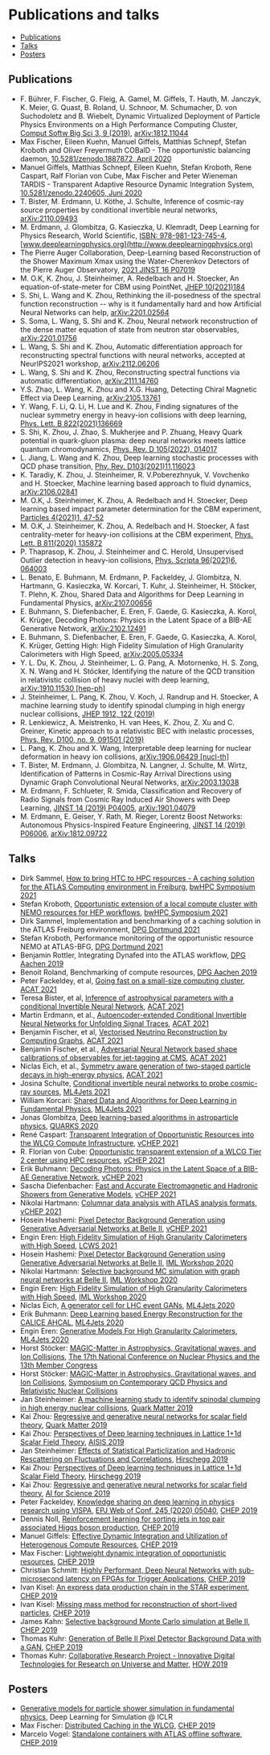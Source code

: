 # Publications and talks

* [Publications](#publications)
* [Talks](#talks)
* [Posters](#posters)

## Publications

* F. Bührer, F. Fischer, G. Fleig, A. Gamel, M. Giffels, T. Hauth, M. Janczyk, K. Meier, G. Quast, B. Roland, U. Schnoor, M. Schumacher, D. von Suchodoletz and B. Wiebelt, Dynamic Virtualized Deployment of Particle Physics Environments on a High Performance Computing Cluster, [Comput Softw Big Sci 3, 9 (2019)](https://doi.org/10.1007/s41781-019-0024-5), [arXiv:1812.11044](https://arxiv.org/abs/1812.11044)
* Max Fischer, Eileen Kuehn, Manuel Giffels, Matthias Schnepf, Stefan Kroboth and Oliver Freyermuth COBalD - The opportunistic balancing daemon, [10.5281/zenodo.1887872, April 2020](http://dx.doi.org/10.5281/zenodo.1887872)
* Manuel Giffels, Matthias Schnepf, Eileen Kuehn, Stefan Kroboth, Rene Caspart, Ralf Florian von Cube, Max Fischer and Peter Wieneman TARDIS - Transparent Adaptive Resource Dynamic Integration System, [10.5281/zenodo.2240605, Juni 2020](https://doi.org/10.5281/zenodo.2240605)
* T. Bister, M. Erdmann, U. Köthe, J. Schulte, Inference of cosmic-ray source properties by conditional invertible neural networks, [arXiv:2110.09493](https://arxiv.org/abs/2110.09493)
* M. Erdmann, J. Glombitza, G. Kasieczka, U. Klemradt, Deep Learning for Physics Research, World Scientific, [ISBN: 978-981-123-745-4](https://doi.org/10.1142/12294), [www.deeplearningphysics.org](http://www.deeplearningphysics.org)
* The Pierre Auger Collaboration, Deep-Learning based Reconstruction of the Shower Maximum Xmax using the Water-Cherenkov Detectors of the Pierre Auger Observatory, [2021 JINST 16 P07019](https://doi.org/10.1088/1748-0221/16/07/P07019)
* M. O.K, K. Zhou, J. Steinheimer, A. Redelbach and H. Stoecker, An equation-of-state-meter for CBM using PointNet, [JHEP 10(2021)184](https://doi.org/10.1007/JHEP10(2021)184)
* S. Shi, L. Wang and K. Zhou, Rethinking the ill-posedness of the spectral function reconstruction -- why is it fundamentally hard and how Artificial Neural Networks can help, [arXiv:2201.02564](https://arxiv.org/abs/2201.02564)
* S. Soma, L. Wang, S. Shi and K. Zhou, Neural network reconstruction of the dense matter equation of state from neutron star observables, [arXiv:2201.01756](https://arxiv.org/abs/2201.01756)
* L. Wang, S. Shi and K. Zhou, Automatic differentiation approach for reconstructing spectral functions with neural networks, accepted at NeurIPS2021 workshop, [arXiv:2112.06206](https://arxiv.org/abs/2112.06206)
* L. Wang, S. Shi and K. Zhou, Reconstructing spectral functions via automatic differentiation, [arXiv:2111.14760](https://arxiv.org/abs/2111.14760)
* Y.S. Zhao, L. Wang, K. Zhou and X.G. Huang, Detecting Chiral Magnetic Effect via Deep Learning, [arXiv:2105.13761](https://arxiv.org/abs/2105.13761)
* Y. Wang, F. Li, Q. Li, H. Lue and K. Zhou, Finding signatures of the nuclear symmetry energy in heavy-ion collisions with deep learning, [Phys. Lett. B 822(2021)136669](https://doi.org/10.1016/j.physletb.2021.136669)
* S. Shi, K. Zhou, J. Zhao, S. Mukherjee and P. Zhuang, Heavy Quark potential in quark-gluon plasma: deep neural networks meets lattice quantum chromodynamics, [Phys. Rev. D 105(2022), 014017](https://doi.org/10.1103/PhysRevD.105.014017)
* L. Jiang, L. Wang and K. Zhou, Deep learning stochastic processes with QCD phase transition, [Phy. Rev. D103(2021)11,116023](https://doi.org/10.1103/PhysRevD.103.116023)
* K. Taradiy, K. Zhou, J. Steinheimer, R. V.Poberezhnyuk, V. Vovchenko and H. Stoecker, Machine learning based approach to fluid dynamics, [arXiv:2106.02841](https://arxiv.org/abs/arXiv:2106.02841)
* M. O.K, J. Steinheimer, K. Zhou, A. Redelbach and H. Stoecker, Deep learning based impact parameter determination for the CBM experiment, [Particles 4(2021)1, 47-52](https://doi.org/10.3390/particles4010006)
* M. O.K, J. Steinheimer, K. Zhou, A. Redelbach and H. Stoecker, A fast centrality-meter for heavy-ion collisions at the CBM experiment, [Phys. Lett. B 811(2020) 135872](https://doi.org/10.1016/j.physletb.2020.135872)
* P. Thaprasop, K. Zhou, J. Steinheimer and C. Herold, Unsupervised Outlier detection in heavy-ion collisions, [Phys. Scripta 96(2021)6, 064003](https://doi.org/10.1088/1402-4896/abf214)
* L. Benato, E. Buhmann, M. Erdmann, P. Fackeldey, J. Glombitza, N. Hartmann, G.
Kasieczka, W. Korcari, T. Kuhr, J. Steinheimer, H. Stöcker, T. Plehn, K. Zhou,
Shared Data and Algorithms for Deep Learning in Fundamental Physics,
[arXiv:2107.00656](https://arxiv.org/abs/2107.00656)
* E. Buhmann, S. Diefenbacher, E. Eren, F. Gaede, G. Kasieczka, A. Korol, K.
Krüger, Decoding Photons: Physics in the Latent Space of a BIB-AE Generative
Network, [arXiv:2102.12491](https://arxiv.org/abs/2102.12491)
* E. Buhmann, S. Diefenbacher, E. Eren, F. Gaede, G. Kasieczka, A. Korol, K.
Krüger, Getting High: High Fidelity Simulation of High Granularity
Calorimeters with High Speed, [arXiv:2005.05334](https://arxiv.org/abs/2005.05334)
* Y. L. Du, K. Zhou, J. Steinheimer, L. G. Pang, A. Motornenko, H. S. Zong, X.
N. Wang and H. Stöcker, Identifying the nature of the QCD transition in
relativistic collision of heavy nuclei with deep learning, [arXiv:1910.11530
[hep-ph]](https://arxiv.org/abs/1910.11530)
* J. Steinheimer, L. Pang, K. Zhou, V. Koch, J. Randrup and H. Stoecker, A
machine learning study to identify spinodal clumping in high energy nuclear
collisions, [JHEP 1912, 122 (2019)](https://doi.org/10.1007/JHEP12(2019)122)
* R. Lenkiewicz, A. Meistrenko, H. van Hees, K. Zhou, Z. Xu and C. Greiner,
Kinetic approach to a relativistic BEC with inelastic processes, [Phys. Rev.
D100, no. 9, 091501
(2019)](https://link.aps.org/doi/10.1103/PhysRevD.100.091501)
* L. Pang, K. Zhou and X. Wang, Interpretable deep learning for nuclear
deformation in heavy ion collisions, [arXiv:1906.06429
[nucl-th]](https://arxiv.org/abs/1906.06429)
* T. Bister, M. Erdmann, J. Glombitza, N. Langner, J. Schulte, M. Wirtz,
Identification of Patterns in Cosmic-Ray Arrival Directions using Dynamic Graph
Convolutional Neural Networks,
[arXiv:2003.13038](https://arxiv.org/abs/2003.13038)
* M. Erdmann, F. Schlueter, R. Smida, Classification and Recovery of Radio
Signals from Cosmic Ray Induced Air Showers with Deep Learning, [JINST 14 (2019)
P04005](https://dx.doi.org/10.1088/1748-0221/14/04/P04005),
[arXiv:1901.04079](https://arxiv.org/abs/1901.04079)
* M. Erdmann, E. Geiser, Y. Rath, M. Rieger, Lorentz Boost Networks: Autonomous
Physics-Inspired Feature Engineering, [JINST 14 (2019)
P06006](https://dx.doi.org/10.1088/1748-0221/14/06/P06006),
[arXiv:1812.09722](https://arxiv.org/abs/1812.09722)


## Talks

<!-- CHEP 2019 -->
[1]: https://indico.cern.ch/event/773049/
<!-- HOW 2019 -->
[2]: https://indico.cern.ch/event/759388/
<!-- Quark Matter 2019 -->
[3]: https://indico.cern.ch/event/792436/
<!-- Hirschegg 2019 -->
[4]: https://theory.gsi.de/hirschegg/2019/
<!-- ML4Jets 2020 -->
[5]: https://indico.cern.ch/event/809820/
<!-- IML Workshop 2020 -->
[6]: https://indico.cern.ch/event/852553/
<!-- vCHEP 2001 -->
[7]: https://indico.cern.ch/event/948465/
<!-- ML4Jets 2021 -->
[8]: https://indico.cern.ch/event/980214/
<!-- ACAT 2021 -->
[9]: https://indico.cern.ch/event/855454/
<!-- bwHPC Symposium 2021 -->
[10]: https://indico.scc.kit.edu/event/2399/
<!-- DPG Dortmund 2021 -->
[11]: https://dortmund21.dpg-tagungen.de
<!-- DPG Aachen 2019 -->
[12]: https://aachen19.dpg-tagungen.de

* Dirk Sammel, [How to bring HTC to HPC resources - A caching solution for the ATLAS Computing environment in Freiburg](https://indico.scc.kit.edu/event/2399/contributions/9208/), [bwHPC Symposium 2021][10]
* Stefan Kroboth, [Opportunistic extension of a local compute cluster with NEMO resources for HEP workflows](https://indico.scc.kit.edu/event/2399/contributions/9207/), [bwHPC Symposium 2021][10]
* Dirk Sammel, Implementation and benchmarking of a caching solution in the ATLAS Freiburg environment, [DPG Dortmund 2021][11]
* Stefan Kroboth, Performance monitoring of the opportunistic resource NEMO at ATLAS-BFG, [DPG Dortmund 2021][11]
* Benjamin Rottler, Integrating Dynafed into the ATLAS workflow, [DPG Aachen 2019][12]
* Benoit Roland, Benchmarking of compute resources, [DPG Aachen 2019][12]
* Peter Fackeldey, et al, [Going fast on a small-size computing cluster](https://indico.cern.ch/event/855454/contributions/4605009/), [ACAT 2021][9]
* Teresa Bister, et al, [Inference of astrophysical parameters with a conditional Invertible Neural Network](https://indico.cern.ch/event/855454/contributions/4603623/), [ACAT 2021][9]
* Martin Erdmann, et al., [Autoencoder-extended Conditional Invertible Neural Networks for Unfolding Signal Traces](https://indico.cern.ch/event/855454/contributions/4598446/), [ACAT 2021][9]
* Benjamin Fischer, et al, [Vectorised Neutrino Reconstruction by Computing Graphs](https://indico.cern.ch/event/855454/contributions/4596736/), [ACAT 2021][9]
* Benjamin Fischer, et al., [Adversarial Neural Network based shape calibrations of observables for jet-tagging at CMS](https://indico.cern.ch/event/855454/contributions/4596548/), [ACAT 2021][9]
* Niclas Eich, et al., [Symmetry aware generation of two-staged particle decays in high-energy physics](https://indico.cern.ch/event/855454/contributions/4596526/), [ACAT 2021][9]
* Josina Schulte, [Conditional invertible neural networks to probe cosmic-ray sources](https://indico.cern.ch/event/980214/contributions/4413723/), [ML4Jets 2021][8]
* William Korcari: [Shared Data and Algorithms for Deep Learning in Fundamental Physics](https://indico.cern.ch/event/980214/contributions/4413659/), [ML4Jets 2021][8]
* Jonas Glombitza, [Deep learning-based algorithms in astroparticle physics](https://indico.quarks.ru/event/2020/timetable/?view=standard#150-deep-learning-based-algori), [QUARKS 2020](https://indico.quarks.ru/event/2020/timetable/?view=standard)
* René Caspart: [Transparent Integration of Opportunistic Resources into the WLCG Compute Infrastructure](https://indico.cern.ch/event/948465/contributions/4324019/), [vCHEP 2021][7]
* R. Florian von Cube: [Opportunistic transparent extension of a WLCG Tier 2 center using HPC resources](https://indico.cern.ch/event/948465/contributions/4324021/), [vCHEP 2021][7]
* Erik Buhmann: [Decoding Photons: Physics in the Latent Space of a BIB-AE Generative Network](https://indico.cern.ch/event/948465/contributions/4324139/), [vCHEP 2021][7]
* Sascha Diefenbacher: [Fast and Accurate Electromagnetic and Hadronic Showers from Generative Models](https://indico.cern.ch/event/948465/contributions/4323713/), [vCHEP 2021][7]
* Nikolai Hartmann: [Columnar data analysis with ATLAS analysis formats](https://indico.cern.ch/event/948465/contributions/4324123/), [vCHEP 2021][7]
* Hosein Hashemi: [Pixel Detector Background Generation using Generative Adversarial Networks at Belle II](https://indico.cern.ch/event/948465/contributions/4324142/), [vCHEP 2021][7]
* Engin Eren: [High Fidelity Simulation of High Granularity Calorimeters with High Speed](https://indico.cern.ch/event/995633/contributions/4272538/), [LCWS 2021](https://indico.cern.ch/event/995633/)
* Hosein Hashemi: [Pixel Detector Background Generation using Generative Adversarial Networks at Belle II](https://indico.cern.ch/event/852553/contributions/4059068/), [IML Workshop 2020][6]
* Nikolai Hartmann: [Selective background MC simulation with graph neural networks at Belle II](https://indico.cern.ch/event/852553/contributions/4059072/), [IML Workshop 2020][6]
* Engin Eren: [High Fidelity Simulation of  High Granularity Calorimeters  with High Speed](https://indico.cern.ch/event/852553/contributions/4059796/), [IML Workshop 2020][6]
* Niclas Eich, [A generator cell for LHC event GANs](https://indico.cern.ch/event/809820/contributions/3632584/), [ML4Jets 2020][5]
* Erik Buhmann: [Deep Learning based Energy Reconstruction for the CALICE AHCAL](https://indico.cern.ch/event/809820/contributions/3632646/), [ML4Jets 2020][5]
* Engin Eren: [Generative Models For High Granularity Calorimeters](https://indico.cern.ch/event/809820/contributions/3632586/), [ML4Jets 2020][5]
* Horst Stöcker: [MAGIC-Matter in Astrophysics, Gravitational waves, and Ion Collisions](https://indico.ihep.ac.cn/event/9872/session/4/contribution/213), [The 17th National Conference on Nuclear Physics and the 13th Member Congress](https://indico.ihep.ac.cn/event/9872/)
* Horst Stöcker: [MAGIC-Matter in Astrophysics, Gravitational waves, and Ion Collisions](https://indico.cern.ch/event/820556/attachments/1946000/3260382/CCNU_nov_11mikloslarry70_compressed.pdf), [Symposium on Contemporary QCD Physics and Relativistic Nuclear Collisions](https://indico.cern.ch/event/820556/)
* Jan Steinheimer: [A machine learning study to identify spinodal clumping in high energy nuclear collisions](https://indi.to/drt7X), [Quark Matter 2019][3]
* Kai Zhou: [Regressive and generative neural networks for scalar field theory](https://indi.to/Jh8Vc), [Quark Matter 2019][3]
* Kai Zhou: [Perspectives of Deep learning techniques in Lattice 1+1d Scalar Field Theory](https://indi.to/bdsx6), [AISIS 2019](https://indico.cern.ch/event/781223)
* Jan Steinheimer: [Effects of Statistical Particlization and Hadronic Rescattering on Fluctuations and Correlations](https://theory.gsi.de/hirschegg/2019/talks/Thu/Steinheimer.pdf), [Hirschegg 2019][4]
* Kai Zhou: [Perspectives of Deep learning techniques in Lattice 1+1d Scalar Field Theory](https://theory.gsi.de/hirschegg/2019/talks/Tue/Zhou.pdf), [Hirschegg 2019][4]
* Kai Zhou: [Regressive and generative neural networks for scalar field theory](https://events.fias.science/event/21/contribution/37), [AI for Science 2019](https://events.fias.science/event/21/)
* Peter Fackeldey, [Knowledge sharing on deep learning in physics research using VISPA](https://indico.cern.ch/event/773049/contributions/3473319/), [EPJ Web of Conf. 245 (2020) 05040](https://doi.org/10.1051/epjconf/202024505040), [CHEP 2019][1]
* Dennis Noll, [Reinforcement learning for sorting jets in top pair associated Higgs boson production](https://indico.cern.ch/event/773049/contributions/3476070/), [CHEP 2019][1]
* Manuel Giffels: [Effective Dynamic Integration and Utilization of Heterogenous Compute Resources](https://indi.to/wF9mw), [CHEP 2019][1]
* Max Fischer: [Lightweight dynamic integration of opportunistic resources](https://indi.to/jxVtY), [CHEP 2019][1]
* Christian Schmitt: [Highly Performant, Deep Neural Networks with sub-microsecond latency on FPGAs for Trigger Applications](https://indico.cern.ch/event/773049/contributions/3474319/attachments/1939652/3215560/2019_11_07_CHEP.pdf), [CHEP 2019][1]
* Ivan Kisel: [An express data production chain in the STAR experiment](https://indico.cern.ch/event/773049/contributions/3474338/attachments/1937829/3218988/Kisel_STAR_CHEP-2019.pdf), [CHEP 2019][1]
* Ivan Kisel: [Missing mass method for reconstruction of short-lived particles](https://indico.cern.ch/event/773049/contributions/3476146/attachments/1939866/3218991/Kisel_CBM_CHEP-2019.pdf), [CHEP 2019][1]
* James Kahn: [Selective background Monte Carlo simulation at Belle II](https://indico.cern.ch/event/773049/contributions/3474758/attachments/1937900/3212101/CHEP19_KIT.pdf), [CHEP 2019][1]
* Thomas Kuhr: [Generation of Belle II Pixel Detector Background Data with a GAN](https://indico.cern.ch/event/773049/contributions/3474723/attachments/1937473/3211247/BelleII_GAN.pdf), [CHEP 2019][1]
* Thomas Kuhr: [Collaborative Research Project - Innovative Digital Technologies for Research on Universe and Matter](https://indico.cern.ch/event/759388/contributions/3302384/attachments/1816684/2969402/ErUM-Data-IDT.pdf), [HOW 2019][2]

## Posters

* [Generative models for particle shower simulation in fundamental physics](https://simdl.github.io/files/31.pdf), Deep Learning for Simulation @ ICLR
* Max Fischer: [Distributed Caching in the WLCG](https://indi.to/K3HD6), [CHEP 2019][1]
* Marcelo Vogel: [Standalone containers with ATLAS offline software](https://indico.cern.ch/event/773049/contributions/3473850), [CHEP 2019][1]
